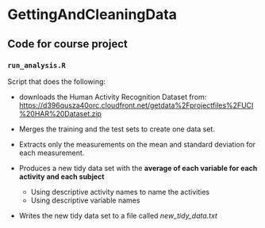 # GettingAndCleaningData

## Code for course project

### `run_analysis.R`

Script that does the following:

* downloads the Human Activity Recognition Dataset from: https://d396qusza40orc.cloudfront.net/getdata%2Fprojectfiles%2FUCI%20HAR%20Dataset.zip

* Merges the training and the test sets to create one data set.

* Extracts only the measurements on the mean and standard deviation for each measurement. 
    
* Produces a new tidy data set with the **average of each variable for each activity and each subject**
  * Using descriptive activity names to name the activities
  * Using descriptive variable names

* Writes the new tidy data set to a file called *new_tidy_data.txt*

